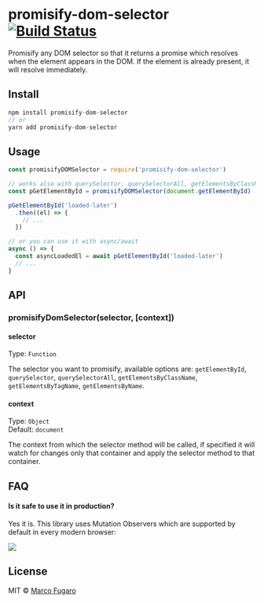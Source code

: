 # promisify-dom-selector [![Build Status](https://travis-ci.org/marcofugaro/promisify-dom-selector.svg?branch=master)](https://travis-ci.org/marcofugaro/promisify-dom-selector)

Promisify any DOM selector so that it returns a promise which resolves when the element appears in the DOM. If the element is already present, it will resolve immediately.


## Install

```js
npm install promisify-dom-selector
// or
yarn add promisify-dom-selector
```


## Usage

```js
const promisifyDOMSelector = require('promisify-dom-selector')

// works also with querySelector, querySelectorAll, getElementsByClassName and so on..
const pGetElementById = promisifyDOMSelector(document.getElementById)

pGetElementById('loaded-later')
  .then((el) => {
    // ...
  })

// or you can use it with async/await
async () => {
  const asyncLoadedEl = await pGetElementById('loaded-later')
  // ...
}
```


## API

### promisifyDomSelector(selector, [context])

#### selector

Type: `Function`

The selector you want to promisify, available options are: `getElementById`, `querySelector`, `querySelectorAll`, `getElementsByClassName`, `getElementsByTagName`, `getElementsByName`.

#### context

Type: `Object`<br>
Default: `document`

The context from which the selector method will be called, if specified it will watch for changes only that container and apply the selector method to that container.


## FAQ

#### Is it safe to use it in production?
Yes it is. This library uses Mutation Observers which are supported by default in every modern browser:

[![](http://i.imgur.com/h7w14kU.png)](http://caniuse.com/#feat=mutationobserver)

## License

MIT © [Marco Fugaro](http://marcofugaro.it)
